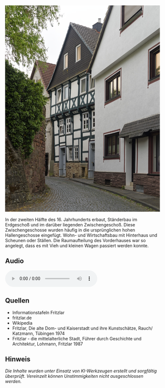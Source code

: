 ![Haus Burk](./images/fritzlar/p20.jpg)

In der zweiten Hälfte des 16. Jahrhunderts erbaut, Ständerbau im Erdgeschoß und im darüber liegenden Zwischengeschoß. Diese Zwischengeschosse wurden häufig in die ursprünglichen hohen Hallengeschosse eingefügt.
Wohn- und Wirtschaftsbau mit Hinterhaus und Scheunen oder Ställen. Die Raumaufteilung des Vorderhauses war so angelegt, dass es mit Vieh und kleinen Wagen passiert werden konnte.

## Audio

<audio controls class="full-width-audio">
  <source src="locales/fritzlar/de/p20.mp3" type="audio/mpeg">
  Dein Browser unterstützt kein Audioelement.
</audio>

## Quellen

- Informationstafeln Fritzlar
- fritzlar.de
- Wikipedia
- Fritzlar, Die alte Dom- und Kaiserstadt und ihre Kunstschätze, Rauch/ Katzmann, Tübingen 1974
- Fritzlar - die mittelalterliche Stadt, Führer durch Geschichte und Architektur, Lohmann, Fritzlar 1987

## Hinweis

_Die Inhalte wurden unter Einsatz von KI-Werkzeugen erstellt und sorgfältig überprüft. Vereinzelt können Unstimmigkeiten nicht ausgeschlossen werden._